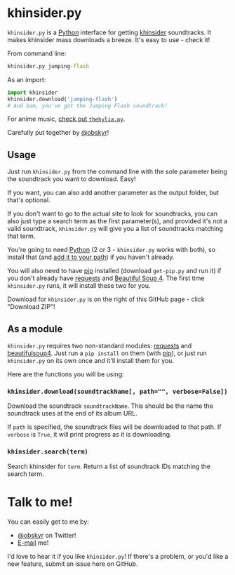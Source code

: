 # khinsider.py

`khinsider.py` is a [Python](https://www.python.org/) interface for getting [khinsider](http://downloads.khinsider.com/) soundtracks. It makes khinsider mass downloads a breeze. It's easy to use - check it!

From command line:

```cmd
khinsider.py jumping-flash
```

As an import:

```python
import khinsider
khinsider.download('jumping-flash')
# And bam, you've got the Jumping Flash soundtrack!
```

For anime music, [check out `thehylia.py`](https://github.com/obskyr/thehylia).

Carefully put together by [@obskyr](http://twitter.com/obskyr)!

## Usage

Just run `khinsider.py` from the command line with the sole parameter being the soundtrack you want to download. Easy!

If you want, you can also add another parameter as the output folder, but that's optional.

If you don't want to go to the actual site to look for soundtracks, you can also just type a search term as the first parameter(s), and provided it's not a valid soundtrack, `khinsider.py` will give you a list of soundtracks matching that term.

You're going to need [Python](https://www.python.org/downloads/) (2 or 3 - `khinsider.py` works with both), so install that (and [add it to your path](http://superuser.com/a/143121)) if you haven't already.

You will also need to have [pip](https://pip.readthedocs.org/en/latest/installing.html) installed (download `get-pip.py` and run it) if you don't already have [requests](https://pypi.python.org/pypi/requests) and [Beautiful Soup 4](https://pypi.python.org/pypi/beautifulsoup4). The first time `khinsider.py` runs, it will install these two for you.

Download for `khinsider.py` is on the right of this GitHub page - click "Download ZIP"!

## As a module

`khinsider.py` requires two non-standard modules: [requests](https://pypi.python.org/pypi/requests) and [beautifulsoup4](https://pypi.python.org/pypi/beautifulsoup4). Just run a `pip install` on them (with [pip](https://pip.readthedocs.org/en/latest/installing.html)), or just run `khinsider.py` on its own once and it'll install them for you.

Here are the functions you will be using:

### `khinsider.download(soundtrackName[, path="", verbose=False])`

Download the soundtrack `soundtrackName`. This should be the name the soundtrack uses at the end of its album URL.

If `path` is specified, the soundtrack files will be downloaded to that path. If `verbose` is `True`, it will print progress as it is downloading.

### `khinsider.search(term)`

Search khinsider for `term`. Return a list of soundtrack IDs matching the search term.

# Talk to me!

You can easily get to me by:

* [@obskyr](http://twitter.com/obskyr/) on Twitter!
* [E-mail](mailto:powpowd@gmail.com) me!

I'd love to hear it if you like `khinsider.py`! If there's a problem, or you'd like a new feature, submit an issue here on GitHub.
